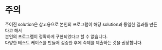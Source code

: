 # 주의
주어진 solution은 참고용으로 본인의 프로그램이 해당 solution과 동일한 결과를 만든다고 해서  
본인의 프로그램이 정확하게 구현되었다고 할 수 없습니다.  
다양한 테스트 케이스를 만들어 검증한 후에 숙제를 제출하는 것을 권장합니다. 
